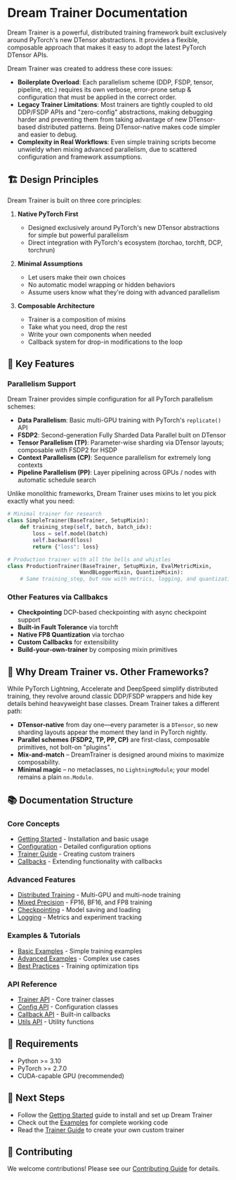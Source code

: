 # Dream Trainer Documentation

Dream Trainer is a powerful, distributed training framework built exclusively around PyTorch's new DTensor abstractions. It provides a flexible, composable approach that makes it easy to adopt the latest PyTorch DTensor APIs.

Dream Trainer was created to address these core issues:

- **Boilerplate Overload**: Each parallelism scheme (DDP, FSDP, tensor, pipeline, etc.) requires its own verbose, error-prone setup & configuration that must be applied in the correct order.
- **Legacy Trainer Limitations**: Most trainers are tightly coupled to old DDP/FSDP APIs and "zero-config" abstractions, making debugging harder and preventing them from taking advantage of new DTensor-based distributed patterns. Being DTensor-native makes code simpler and easier to debug.
- **Complexity in Real Workflows**: Even simple training scripts become unwieldy when mixing advanced parallelism, due to scattered configuration and framework assumptions.

## 🏗️ Design Principles

Dream Trainer is built on three core principles:

1. **Native PyTorch First**

   - Designed exclusively around PyTorch's new DTensor abstractions for simple but powerful parallelism
   - Direct integration with PyTorch's ecosystem (torchao, torchft, DCP, torchrun)

2. **Minimal Assumptions**

   - Let users make their own choices
   - No automatic model wrapping or hidden behaviors
   - Assume users know what they're doing with advanced parallelism

3. **Composable Architecture**
   - Trainer is a composition of mixins
   - Take what you need, drop the rest
   - Write your own components when needed
   - Callback system for drop-in modifications to the loop

## 🌟 Key Features

### Parallelism Support

Dream Trainer provides simple configuration for all PyTorch parallelism schemes:

- **Data Parallelism**: Basic multi-GPU training with PyTorch's `replicate()` API
- **FSDP2**: Second-generation Fully Sharded Data Parallel built on DTensor
- **Tensor Parallelism (TP)**: Parameter-wise sharding via DTensor layouts; composable with FSDP2 for HSDP
- **Context Parallelism (CP)**: Sequence parallelism for extremely long contexts
- **Pipeline Parallelism (PP)**: Layer pipelining across GPUs / nodes with automatic schedule search


Unlike monolithic frameworks, Dream Trainer uses mixins to let you pick exactly what you need:

```python
# Minimal trainer for research
class SimpleTrainer(BaseTrainer, SetupMixin):
    def training_step(self, batch, batch_idx):
        loss = self.model(batch)
        self.backward(loss)
        return {"loss": loss}

# Production trainer with all the bells and whistles
class ProductionTrainer(BaseTrainer, SetupMixin, EvalMetricMixin, 
                       WandBLoggerMixin, QuantizeMixin):
    # Same training_step, but now with metrics, logging, and quantization!
```

### Other Features via Callbakcs

- **Checkpointing** DCP-based checkpointing with async checkpoint support
- **Built-in Fault Tolerance** via torchft
- **Native FP8 Quantization** via torchao
- **Custom Callbacks** for extensibility
- **Build-your-own-trainer** by composing mixin primitives

## 🤔 Why Dream Trainer vs. Other Frameworks?

While PyTorch Lightning, Accelerate and DeepSpeed simplify distributed training, they revolve around classic DDP/FSDP wrappers and hide key details behind heavyweight base classes. Dream Trainer takes a different path:

- **DTensor-native** from day one—every parameter is a `DTensor`, so new sharding layouts appear the moment they land in PyTorch nightly.
- **Parallel schemes (FSDP2, TP, PP, CP)** are first-class, composable primitives, not bolt-on "plugins".
- **Mix-and-match** – DreamTrainer is designed around mixins to maximize composability.
- **Minimal magic** – no metaclasses, no `LightningModule`; your model remains a plain `nn.Module`.

## 📚 Documentation Structure

### Core Concepts

- [Getting Started](getting-started.md) - Installation and basic usage
- [Configuration](configuration.md) - Detailed configuration options
- [Trainer Guide](trainer-guide.md) - Creating custom trainers
- [Callbacks](callbacks.md) - Extending functionality with callbacks

### Advanced Features

- [Distributed Training](distributed.md) - Multi-GPU and multi-node training
- [Mixed Precision](mixed-precision.md) - FP16, BF16, and FP8 training
- [Checkpointing](checkpointing.md) - Model saving and loading
- [Logging](logging.md) - Metrics and experiment tracking

### Examples & Tutorials

- [Basic Examples](examples/basic.md) - Simple training examples
- [Advanced Examples](examples/advanced.md) - Complex use cases
- [Best Practices](best-practices.md) - Training optimization tips

### API Reference

- [Trainer API](api/trainer.md) - Core trainer classes
- [Config API](api/config.md) - Configuration classes
- [Callback API](api/callbacks.md) - Built-in callbacks
- [Utils API](api/utils.md) - Utility functions


## 🔧 Requirements

- Python >= 3.10
- PyTorch >= 2.7.0
- CUDA-capable GPU (recommended)

## 📖 Next Steps

- Follow the [Getting Started](getting-started.md) guide to install and set up Dream Trainer
- Check out the [Examples](examples/basic.md) for complete working code
- Read the [Trainer Guide](trainer-guide.md) to create your own custom trainer

## 🤝 Contributing

We welcome contributions! Please see our [Contributing Guide](contributing.md) for details.
